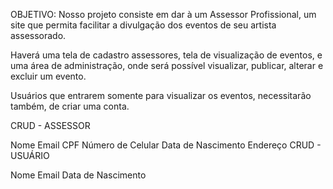 OBJETIVO: Nosso projeto consiste em dar à um Assessor Profissional, um site que permita facilitar a divulgação dos eventos de seu artista assessorado.

Haverá uma tela de cadastro assessores, tela de visualização de eventos, e uma área de administração, onde será possível visualizar, publicar, alterar e excluir um evento.

Usuários que entrarem somente para visualizar os eventos, necessitarão também, de criar uma conta.

CRUD - ASSESSOR

Nome
Email
CPF
Número de Celular
Data de Nascimento
Endereço
CRUD - USUÁRIO

Nome
Email
Data de Nascimento